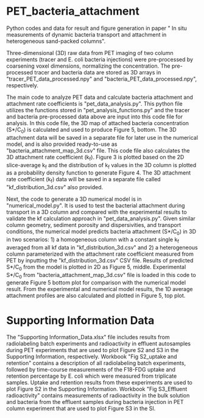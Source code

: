 # PET_bacteria_attachment
Python codes and data for result and figure generation in paper " In situ measurements of dynamic bacteria transport and attachment in heterogeneous sand-packed columns".

Three-dimensional (3D) raw data from PET imaging of two column experiments (tracer and E. coli bacteria injections) were pre-processed by coarsening voxel dimensions, normalizing the concentration. The pre-processed tracer and bacteria data are stored as 3D arrays in "tracer_PET_data_processed.npy" and "bacteria_PET_data_processed.npy", respectively. 

The main code to analyze PET data and calculate bacteria attachment and attachment rate coefficients is "pet_data_analysis.py". This python file utilizes the functions stored in "pet_analysis_functions.py" and the tracer and bacteria pre-processed data above are input into this code file for analysis. In this code file, the 3D map of attached bacteria concentration (S*/C<sub>0</sub>) is calculated and used to produce Figure 5, bottom. The 3D attachment data will be saved in a separate file for later use in the numerical model, and is also provided ready-to-use as "bacteria_attachment_map_3d.csv" file. This code file also calculates the 3D attachment rate coefficient (k<sub>f</sub>). Figure 3 is plotted based on the 2D slice-average k<sub>f</sub> and the distribution of k<sub>f</sub> values in the 3D column is plotted as a probability density function to generate Figure 4. The 3D attachment rate coefficient (k<sub>f</sub>) data will be saved in a separate file called "kf_distribution_3d.csv" also provided.

Next, the code to generate a 3D numerical model is in "numerical_model.py". It is used to test the bacterial attachment during transport in a 3D column and compared with the experimental results to validate the kf calculation approach in "pet_data_analysis.py". Given similar column geometry, sediment porosity and dispersivities, and transport conditions, the numerical model predicts bacteria attachment (S*/C<sub>0</sub>) in 3D in two scenarios: 1) a homogeneous column with a constant single k<sub>f</sub> averaged from all kf data in "kf_distribution_3d.csv" and 2) a heterogeneous column parameterized with the attachment rate coefficient measured from PET by inputting the "kf_distribution_3d.csv" CSV file. Results of predicted S*/C<sub>0</sub> from the model is plotted in 2D as Figure 5, middle. Experimental S*/C<sub>0</sub> from "bacteria_attachment_map_3d.csv" file is loaded in this code to generate Figure 5 bottom plot for comparison with the numerical model result. From the experimental and numerical model results, the 1D average attachment profiles are also calculated and plotted in Figure 5, top plot.

# Supporting Information Data
The "Supporting Information_Data.xlsx" file includes results from radiolabeling batch experiments and radioactivity in effluent autosamples during PET experiments that are used to plot Figure S2 and S3 in the Supporting Information, respectively. Workbook "Fig S2_uptake and retention" contains a description of all radiolabeling batch experiments, followed by time-course measurements of the F18-FDG uptake and retention percentage by E. coli which were measured from triplicate samples. Uptake and retention results from these experiments are used to plot Figure S2 in the Supporting Information. Workbook "Fig S3_Effluent radioactivity" contains measurements of radioactivity in the bulk solution and bacteria from the effluent samples during bacteria injection in PET column experiment that are used to plot Figure S3 in the SI.


